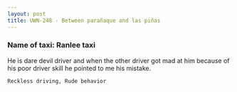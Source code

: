```yaml
---
layout: post
title: UWN-248 - Between parañaque and las piñas
---
```


### Name of taxi: Ranlee taxi

He is dare devil driver and when the other driver got mad at him because of his poor driver skill he pointed to me his mistake. 

```Reckless driving, Rude behavior```
